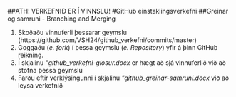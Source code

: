 ##ATH! VERKEFNIÐ ER Í VINNSLU!
#GitHub einstaklingsverkefni
##Greinar og samruni - Branching and Merging
<ol>
 <li>Skoðaðu vinnuferli þessarar geymslu 
 	(https://github.com/VSH24/github_verkefni/commits/master)
 </li>
 <li>Goggaðu (<i>e. fork</i>) í þessa geymslu (<i>e. Repository</i>) yfir á þinn GitHub reikning.</li>
 <li>Í skjalinu <i> "github_verkefni-glosur.docx </i> er hægt að sjá vinnuferlið við að stofna þessa geymslu</li>
 <li>Farðu eftir verklýsingunni í skjalinu <i>"github_greinar-samruni.docx</i> við að leysa verkefnið</li>
</ol>
